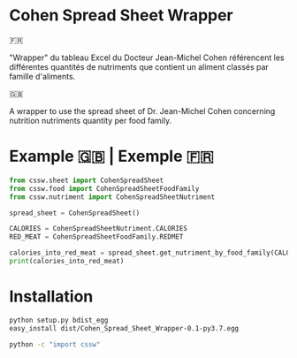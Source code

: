 # Cohen Spread Sheet Wrapper 

:fr:

"Wrapper" du tableau Excel du Docteur Jean-Michel Cohen référencent les différentes quantités de nutriments que contient un aliment classés par famille d'aliments.

:uk:

A wrapper to use the spread sheet of Dr. Jean-Michel Cohen concerning nutrition nutriments quantity per food family.

# Example :uk: | Exemple :fr:

```python
from cssw.sheet import CohenSpreadSheet
from cssw.food import CohenSpreadSheetFoodFamily
from cssw.nutriment import CohenSpreadSheetNutriment

spread_sheet = CohenSpreadSheet()

CALORIES = CohenSpreadSheetNutriment.CALORIES
RED_MEAT = CohenSpreadSheetFoodFamily.REDMET

calories_into_red_meat = spread_sheet.get_nutriment_by_food_family(CALORIES, RED_MEAT)
print(calories_into_red_meat)
```

# Installation 

```bash
python setup.py bdist_egg
easy_install dist/Cohen_Spread_Sheet_Wrapper-0.1-py3.7.egg

python -c "import cssw"
```